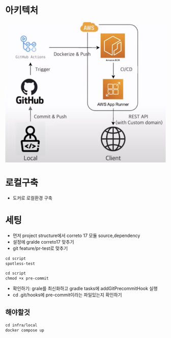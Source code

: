 # 아키텍처
![Example Image](architecture.png)

# 로컬구축
- 도커로 로컬환경 구축
# 세팅
- 먼저 project structure에서 correto 17 모듈 source,dependency
- 설정에 gralde correto17 맞추기
- git feature/pr-test로 맞추기


```shell
cd script
spotless-test
```

```shell
cd script
chmod +x pre-commit
```


- 확인하기: grale를 최신화하고 gradle tasks에 addGitPrecommitHook 실행
- cd .git/hooks에 pre-commit이라는 파일있는지 확인하기


## 해야할것
```shell
cd infra/local
docker compose up
```

